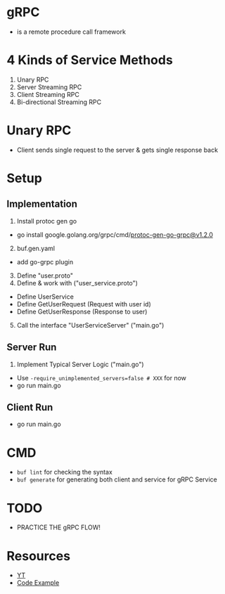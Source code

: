 # gRPC
- is a remote procedure call framework

# 4 Kinds of Service Methods
1. Unary RPC
2. Server Streaming RPC
3. Client Streaming RPC
4. Bi-directional Streaming RPC

# Unary RPC
- Client sends single request to the server & gets single response back

# Setup
## Implementation
1. Install protoc gen go
- go install google.golang.org/grpc/cmd/protoc-gen-go-grpc@v1.2.0
2. buf.gen.yaml
- add go-grpc plugin
3. Define "user.proto"
4. Define & work with ("user_service.proto")
- Define UserService
- Define GetUserRequest (Request with user id)
- Define GetUserResponse (Response to user)
5. Call the interface "UserServiceServer" ("main.go")
## Server Run
1. Implement Typical Server Logic ("main.go")
- Use <code>-require_unimplemented_servers=false # XXX</code> for now
- go run main.go

## Client Run
- go run main.go


# CMD
- <code>buf lint</code> for checking the syntax
- <code>buf generate</code> for generating both client and service for gRPC Service

# TODO
- PRACTICE THE gRPC FLOW!

# Resources
- [YT](https://www.youtube.com/watch?v=GgR4JDVgPOc&list=PL7yAAGMOat_EX1nv8fgltlm0CnJTH8Nwg&index=4)
- [Code Example](https://github.com/MarioCarrion/grpc-microservice-example/commit/d0c4f126be2db0d1fa4f458dfc537d39ea1aec5b)